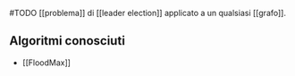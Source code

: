 #TODO [[problema]] di [[leader election]] applicato a un qualsiasi [[grafo]].

## Algoritmi conosciuti

- [[FloodMax]]
